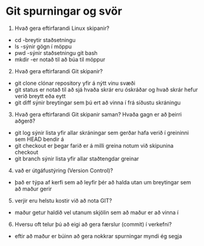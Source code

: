 # Git spurningar og svör

1. Hvað gera eftirfarandi Linux skipanir?
  * cd -breytir staðsetningu
  * ls -sýnir gögn í möppu
  * pwd -sýnir staðsetningu git bash
  * mkdir -er notað til að búa til möppur

2. Hvað gera eftirfarandi Git skipanir?
  * git clone clónar repository yfir á nýtt vinu svæði
  * git status er notað til að sjá hvaða skrár eru óskráðar og hvað skrár hefur verið breytt eða eytt
  * git diff sýnir breytingar sem þú ert að vinna í frá síðustu skráningu 

3. Hvað gera eftirfarandi Git skipanir saman? Hvaða gagn er að þeirri aðgerð?
  * git log sýnir lista yfir allar skráningar sem gerðar hafa verið í greininni sem HEAD bendir á
  * git checkout er þegar farið er á milli greina notum við skipunina checkout
  * git branch sýnir lista yfir allar staðtengdar greinar

4. vað er útgáfustýring (Version Control)?
  *  það er týpa af kerfi sem að leyfir þér að halda utan um breytingar sem að maður gerir 

5. verjir eru helstu kostir við að nota GIT?
  * maður getur haldið vel utanum skjölin sem að maður er að vinna í

6. Hversu oft telur þú að eigi að gera færslur (commit) í verkefni?
  * eftir að maður er búinn að gera nokkrar spurningar myndi ég segja

